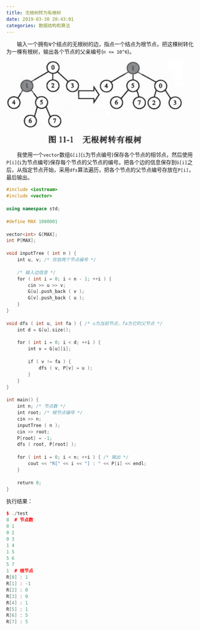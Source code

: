 ```yaml
---
title: 无根树转为有根树
date: 2019-03-30 20:43:01
categories: 数据结构和算法
---
```

&emsp;&emsp;输入一个拥有`N`个结点的无根树的边，指点一个结点为根节点，把这棵树转化为一棵有根树，输出各个节点的父亲编号(`n <= 10^6`)。

<!--more-->
<img src="./无根树转为有根树/1.png" height="222" width="468">

&emsp;&emsp;我使用一个`vector`数组`G[i]`(`i`为节点编号)保存各个节点的相邻点，然后使用`P[i]`(`i`为节点编号)保存每个节点的父节点的编号。把各个边的信息保存到`G[i]`之后，从指定节点开始，采用`dfs`算法遍历，把各个节点的父节点编号存放在`P[i]`，最后输出。

``` cpp
#include <iostream>
#include <vector>
​
using namespace std;
​
#define MAX 1000001
​
vector<int> G[MAX];
int P[MAX];
​
void inputTree ( int n ) {
    int u, v; /* 存放两个节点编号 */
​
    /* 输入边信息 */
    for ( int i = 0; i < n - 1; ++i ) {
        cin >> u >> v;
        G[u].push_back ( v );
        G[v].push_back ( u );
    }
}
​
void dfs ( int u, int fa ) { /* u为当前节点，fa为它的父节点 */
    int d = G[u].size();
​
    for ( int i = 0; i < d; ++i ) {
        int v = G[u][i];
​
        if ( v != fa ) {
            dfs ( v, P[v] = u );
        }
    }
}
​
int main() {
    int n; /* 节点数 */
    int root; /* 根节点编号 */
    cin >> n;
    inputTree ( n );
    cin >> root;
    P[root] = -1;
    dfs ( root, P[root] );
​
    for ( int i = 0; i < n; ++i ) { /* 输出 */
        cout << "R[" << i << "] : " << P[i] << endl;
    }
​
    return 0;
}
```

执行结果：

``` cpp
$ ./test
8  # 节点数
0 1
0 2
0 3
1 4
1 5
5 6
5 7
1  # 根节点
R[0] : 1
R[1] : -1
R[2] : 0
R[3] : 0
R[4] : 1
R[5] : 1
R[6] : 5
R[7] : 5
```